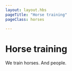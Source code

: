 ```yaml
---
layout: layout.hbs
pageTitle: "Horse training"
pageClass: horses

---
```


# Horse training

We train horses. And people.
